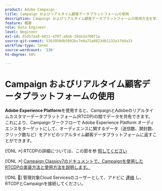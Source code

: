 ```yaml
---
product: Adobe Campaign
title: Campaign およびリアルタイム顧客データプラットフォームの使用
description: Campaign およびリアルタイム顧客データプラットフォームの使用方法を学ぶ
feature: 概要
role: Data Engineer
level: Beginner
exl-id: d1d57aa8-b811-470f-a8a6-18da3a700f1a
source-git-commit: 5363950db5092bc7e0a72a0823db1132a17dda33
workflow-type: tm+mt
source-wordcount: '130'
ht-degree: 60%

---
```


# Campaign およびリアルタイム顧客データプラットフォームの使用

**Adobe Experience Platform**&#x200B;を使用すると、CampaignとAdobeのリアルタイムカスタマーデータプラットフォーム(RTCDP)の間でデータを共有できます。 これにより、Campaign ワークフローで Adobe Experience Platform オーディエンスをターゲットにして、オーディエンスに関するデータ（送信数、開封数、クリック数など）をアドビのリアルタイム顧客データプラットフォームに返すことができます。

[!DNL :arrow_upper_right:] RTCDPの詳細については、この節を参 [照してください](https://experienceleague.adobe.com/docs/experience-platform/rtcdp/overview.html?lang=ja)

[!DNL :arrow_upper_right:]  [Campaign Classicv7のドキュメントで、Campaignを使用したRTCDPの実装方法と使用方法を説明します。](https://experienceleague.adobe.com/docs/campaign-classic/using/integrating-with-adobe-experience-cloud/aep-sources-destinations/get-started-sources-destinations.html?lang=ja#integrating-with-adobe-experience-cloud)

[!DNL :speech_balloon:] 管理対象Cloud Servicesのユーザーとして、アドビに [連絡](../start/campaign-faq.md#support) し、RTCDPとCampaignを接続してください。
